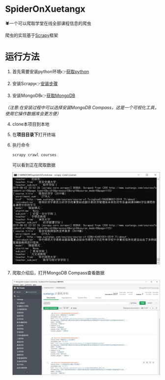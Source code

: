 # SpiderOnXuetangx
:spider:一个可以爬取学堂在线全部课程信息的爬虫

爬虫的实现基于[Scrapy](https://scrapy.org/)框架

# 运行方法
1. 首先需要安装python环境:point_right:[获取python](https://wiki.python.org/moin/BeginnersGuide/Download)

2. 安装Scrapy:point_right:[安装步骤](https://docs.scrapy.org/en/latest/intro/install.html)

3. 安装MongoDB:point_right:[获取MongoDB](https://www.mongodb.com/download-center/community)

  *（注意:在安装过程中可以选择安装MongoDB Compass，这是一个可视化工具，使用它操作数据库会更方便）*

4. clone本项目到本地

5. 在**项目目录下**打开终端

6. 执行命令

   ```bash
   scrapy crawl courses
   ```

   可以看到正在爬取数据

   ![](https://github.com/DangHT/SpiderOnXuetangx/raw/master/SpiderOnXuetangx/images/runtime.jpg)

7. 爬取介绍后，打开MongoDB Compass查看数据

   ![](https://github.com/DangHT/SpiderOnXuetangx/raw/master/SpiderOnXuetangx/images/mongodb.jpg)

